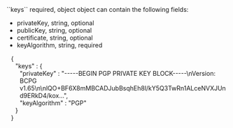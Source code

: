 <tr>
    <td>``keys``</td>
    <td>required, object</td>
    <td>object can contain the following fields:
        <ul>
            <li>privateKey, string, optional</li>
            <li>publicKey, string, optional</li>
            <li>certificate, string, optional</li>
            <li>keyAlgorithm, string, required</li>
        </ul>
    </td>
    <td>
        <div style="padding-left:10px;">{</div>
        <div style="padding-left:20px;">"keys" : {</div>
        <div style="padding-left:30px;">"privateKey" : "-----BEGIN PGP PRIVATE KEY BLOCK-----\nVersion: BCPG v1.65\n\nlQO+BF6X8mMBCADJubBsqhEh8l/kY5Q3TwRn1ALceNVXJUnd9ERkD4/kox...",</div>
        <div style="padding-left:30px;">"keyAlgorithm" : "PGP"</div>
        <div style="padding-left:20px;">}</div>
        <div style="padding-left:10px;">}</div>
    </td>
    <td></td>
</tr>
